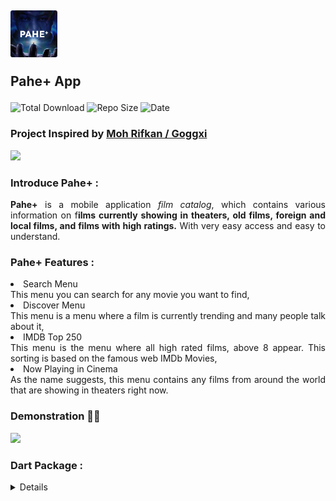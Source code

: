 <div align="justify">
<h2> 
    <img src="assets/images/logo.png" width="75px">
    <p>Pahe+ App</p>
</h2>

![Total Download](https://img.shields.io/github/downloads/aautoruns/pahe_app/total?color=2ef2aa&label=Total%20Download&logo=android&style=for-the-badge)
![Repo Size](https://img.shields.io/github/repo-size/aautoruns/pahe_app?color=1a0072&logo=Github&style=for-the-badge)
![Date](https://img.shields.io/github/release-date/aautoruns/pahe_app?color=d81744&style=for-the-badge)

<h3>Project Inspired by <a href="https://github.com/Goggxi/yt-flutter-movie-db">Moh Rifkan / Goggxi</a></h3>

<a href='https://github.com/aautoruns/pahe_app/releases/download/Pahe%2B/Pahe+.apk'><img src="https://img.shields.io/badge/Download Here-1A0072?style=for-the-badge&logo=android&logoColor=fff" height="30px"></a>

### Introduce Pahe+ :

**Pahe+** is a mobile application _film catalog_, which contains various information on f**ilms currently showing in theaters, old films, foreign and local films, and films with high ratings.** With very easy access and easy to understand.

### Pahe+ Features :

<li>Search Menu</li>
This menu you can search for any movie you want to find,
<li>Discover Menu</li>
This menu is a menu where a film is currently trending and many people talk about it,
<li>IMDB Top 250</li>
This menu is the menu where all high rated films, above 8 appear. This sorting is based on the famous web IMDb Movies,
<li>Now Playing in Cinema</li>
As the name suggests, this menu contains any films from around the world that are showing in theaters right now.

### Demonstration 😶‍🌫️

<a href='https://vt.tiktok.com/ZS8PfgDgW/'><img src="https://img.shields.io/badge/Watch Demo-252525?style=for-the-badge&logo=tiktok&logoColor=fff" height="30px"></a>

### Dart Package :

<details>
- <a href="https://pub.dev/packages/flutter_native_splash">Flutter Native Splash 2.2.17</a>
<p></p>
- <a href="https://pub.dev/packages/dio">Dio 4.0.6</a>
<p></p>
- <a href="https://pub.dev/packages/provider">Provider 6.0.5</a>
<p></p>
- <a href="https://pub.dev/packages/dartz">Dartz 0.10.1</a>
<p></p>
- <a href="https://pub.dev/packages/carousel_slider">Carousel Slider 4.2.1</a>
<p></p>
- <a href="https://pub.dev/packages/infinite_scroll_pagination">Infinite Scroll Pagination 3.2.0</a>
<p></p>
- <a href="https://pub.dev/packages/get_it">Get It 7.2.0</a>
<p></p>
- <a href="https://pub.dev/packages/webview_flutter/versions/3.0.4">WebView Flutter 3.0.4</a>
<p></p>
- <a href="https://pub.dev/packages/youtube_player_flutter">YT Player Flutter 8.1.2</a>
</details>
</div>
